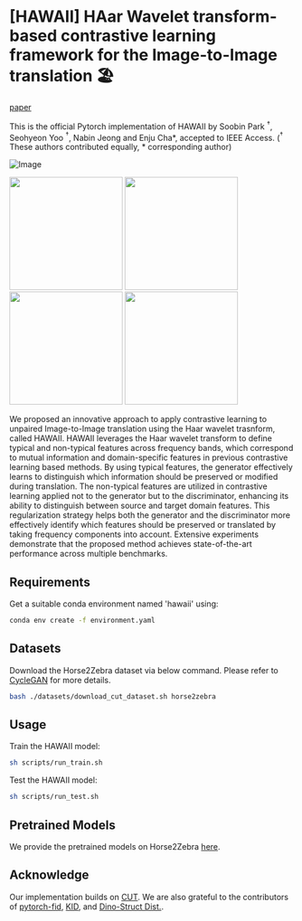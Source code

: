 # [HAWAII] HAar Wavelet transform-based contrastive learning framework for the Image-to-Image translation 🏖

[paper](https://ieeexplore.ieee.org/document/10945777)

This is the official Pytorch implementation of HAWAII by Soobin Park $^\dagger$, Seohyeon Yoo $^\dagger$, Nabin Jeong and Enju Cha*, accepted to IEEE Access.
($^\dagger$ These authors contributed equally, * corresponding author)

![Image](https://github.com/user-attachments/assets/8509d4de-1101-4974-9731-7c250d07dfb3)

<img src="https://github.com/user-attachments/assets/79873780-e207-48e2-961d-304238addf89" width="200" height="200"/>
<img src="https://github.com/user-attachments/assets/06ae5c6b-ff72-41d4-8802-fad2febd7425" width="200" height="200"/>
<img src="https://github.com/user-attachments/assets/0a51b297-4cfc-48cb-98f8-7a88d6bc74c0" width="200" height="200"/>
<img src="https://github.com/user-attachments/assets/513259cb-5e5a-4194-a6de-3e5aea02bc58" width="200" height="200"/>


We proposed an innovative approach to apply contrastive learning to unpaired Image-to-Image translation using the Haar wavelet trasnform, called HAWAII. 
HAWAII leverages the Haar wavelet transform to define typical and non-typical features across frequency bands, which correspond to mutual information and domain-specific features in previous contrastive learning based methods.
By using typical features, the generator effectively learns to distinguish which information should be preserved or modified during translation. 
The non-typical features are utilized in contrastive learning applied not to the generator but to the discriminator, enhancing its ability to distinguish between source and target domain features. 
This regularization strategy helps both the generator and the discriminator more effectively identify which features should be preserved or translated by taking frequency components into account.
Extensive experiments demonstrate that the proposed method achieves state-of-the-art performance across multiple benchmarks.


## Requirements
Get a suitable conda environment named 'hawaii' using:
```bash
conda env create -f environment.yaml
```

## Datasets
Download the Horse2Zebra dataset via below command. Please refer to [CycleGAN](https://github.com/junyanz/pytorch-CycleGAN-and-pix2pix) for more details.
```bash
bash ./datasets/download_cut_dataset.sh horse2zebra
```

## Usage
Train the HAWAII model:
```bash
sh scripts/run_train.sh
```
Test the HAWAII model:
```bash
sh scripts/run_test.sh
```

## Pretrained Models
We provide the pretrained models on Horse2Zebra [here](https://drive.google.com/drive/folders/1JOwKk0XKnTejR4UIcqrGyuBHslTLPudV).

## Acknowledge
Our implementation builds on [CUT](https://github.com/taesungp/contrastive-unpaired-translation/tree/master). We are also grateful to the contributors of [pytorch-fid](https://github.com/mseitzer/pytorch-fid), [KID](https://github.com/alpc91/NICE-GAN-pytorch), and [Dino-Struct Dist.](https://github.com/omerbt/Splice).
